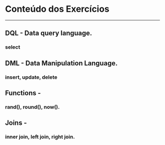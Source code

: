 # Conteúdo dos Exercícios

---

## DQL - Data query language.

### select

## DML - Data Manipulation Language.

### insert, update, delete

## Functions -

### rand(), round(), now().

## Joins -

### inner join, left join, right join.
